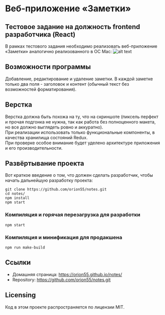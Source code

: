 # Веб-приложение «Заметки» 

## Тестовое задание на должность frontend разработчика (React)

В рамках тестового задания необходимо реализовать веб-приложение «Заметки» аналогично реализованного в ОС Mac:
![alt text](https://cdn.lifehacker.ru/wp-content/uploads/2017/10/Screen-Shot-2017-10-02-at-20.53.54_1506966860.jpg)

## Возможности программы

Добавление, редактирование и удаление заметки. В каждой заметке только два поля - заголовок и контент (обычный текст без возможностей форматирования).

## Верстка

Верстка должна быть похожа на ту, что на скриншоте (пиксель перфект и прочая подгонка не нужна, так как работа без полноценного макета, но все должно выглядеть ровно и аккуратно).<br/>
При реализации использовать только функциональные компоненты, в качества хранилища состояний Redux.<br/>
При проверке особое внимание будет уделено архитектуре приложения и его производительности.<br/>

## Развёртывание проекта

Вот краткое введение о том, что должен сделать разработчик, чтобы начать дальнейшую разработку проекта:
```
git clone https://github.com/orion55/notes.git
cd notes/
npm install
npm start
```

### Компиляция и горячая перезагрузка для разработки
```
npm start
```

### Компиляция и минификация для продакшена
```
npm run make-build
```
## Ссылки

- Домашняя страница: https://orion55.github.io/notes/
- Repository: https://github.com/orion55/notes.git



## Licensing

Код в этом проекте распространяется по лицензии MIT.
